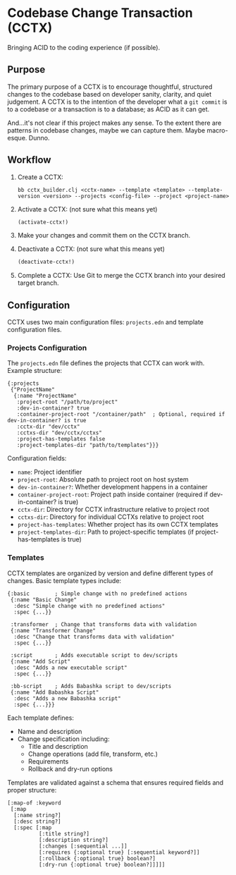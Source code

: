 # Codebase Change Transaction (CCTX)

Bringing ACID to the coding experience (if possible). 

## Purpose

The primary purpose of a CCTX is to encourage thoughtful, structured changes to the codebase based on developer sanity, clarity, and quiet judgement. A CCTX is to the intention of the developer what a `git commit` is to a codebase or a transaction is to a database; as ACID as it can get.

And...it's not clear if this project makes any sense. To the extent there are patterns in codebase changes, maybe we can capture them. Maybe macro-esque. Dunno.

## Workflow

1. Create a CCTX:
   ```
   bb cctx_builder.clj <cctx-name> --template <template> --template-version <version> --projects <config-file> --project <project-name>
   ```

2. Activate a CCTX: (not sure what this means yet)
   ```clojure
   (activate-cctx!)
   ```

3. Make your changes and commit them on the CCTX branch.

4. Deactivate a CCTX: (not sure what this means yet)
   ```clojure
   (deactivate-cctx!)
   ```

5. Complete a CCTX:
   Use Git to merge the CCTX branch into your desired target branch.

## Configuration

CCTX uses two main configuration files: `projects.edn` and template configuration files.

### Projects Configuration

The `projects.edn` file defines the projects that CCTX can work with. Example structure:

```edn
{:projects
 {"ProjectName"
  {:name "ProjectName"
   :project-root "/path/to/project"
   :dev-in-container? true
   :container-project-root "/container/path"  ; Optional, required if dev-in-container? is true
   :cctx-dir "dev/cctx"
   :cctxs-dir "dev/cctx/cctxs"
   :project-has-templates false
   :project-templates-dir "path/to/templates"}}}
```

Configuration fields:
- `name`: Project identifier
- `project-root`: Absolute path to project root on host system
- `dev-in-container?`: Whether development happens in a container
- `container-project-root`: Project path inside container (required if dev-in-container? is true)
- `cctx-dir`: Directory for CCTX infrastructure relative to project root
- `cctxs-dir`: Directory for individual CCTXs relative to project root
- `project-has-templates`: Whether project has its own CCTX templates
- `project-templates-dir`: Path to project-specific templates (if project-has-templates is true)

### Templates

CCTX templates are organized by version and define different types of changes. Basic template types include:

```edn
{:basic        ; Simple change with no predefined actions
 {:name "Basic Change"
  :desc "Simple change with no predefined actions"
  :spec {...}}
 
 :transformer  ; Change that transforms data with validation
 {:name "Transformer Change"
  :desc "Change that transforms data with validation"
  :spec {...}}
 
 :script       ; Adds executable script to dev/scripts
 {:name "Add Script"
  :desc "Adds a new executable script"
  :spec {...}}
 
 :bb-script    ; Adds Babashka script to dev/scripts
 {:name "Add Babashka Script"
  :desc "Adds a new Babashka script"
  :spec {...}}}
```

Each template defines:
- Name and description
- Change specification including:
  - Title and description
  - Change operations (add file, transform, etc.)
  - Requirements
  - Rollback and dry-run options

Templates are validated against a schema that ensures required fields and proper structure:

```edn
[:map-of :keyword
 [:map
  [:name string?]
  [:desc string?]
  [:spec [:map
          [:title string?]
          [:description string?]
          [:changes [:sequential ...]]
          [:requires {:optional true} [:sequential keyword?]]
          [:rollback {:optional true} boolean?]
          [:dry-run {:optional true} boolean?]]]]]
```
````

